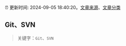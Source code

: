 :alarm_clock: 更新时间: 2024-09-05 18:40:20。[文章来源](/README.md)、[文章分类](/TAGS.md)

## Git、SVN


> 关键字：`Git`、`SVN`



